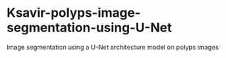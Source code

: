 # Ksavir-polyps-image-segmentation-using-U-Net
Image segmentation using  a U-Net architecture model on polyps images
